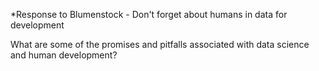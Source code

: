 *Response to Blumenstock - Don't forget about humans in data for development

What are some of the promises and pitfalls associated with data science and human development?
